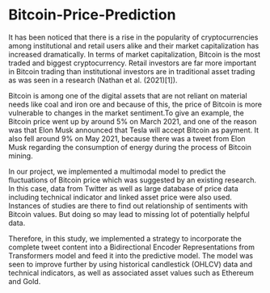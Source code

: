 # Bitcoin-Price-Prediction

It has been noticed that there is a rise in the popularity of cryptocurrencies
among institutional and retail users alike and their market capitalization has
increased dramatically. In terms of market capitalization, Bitcoin is the most
traded and biggest cryptocurrency. Retail investors are far more important
in Bitcoin trading than institutional investors are in traditional asset trading
as was seen in a research (Nathan et al. (2021)[1]). 

Bitcoin is among one of
the digital assets that are not reliant on material needs like coal and iron ore
and because of this, the price of Bitcoin is more vulnerable to changes in the
market sentiment.To give an example, the Bitcoin price went up by around
5% on March 2021, and one of the reason was that Elon Musk announced
that Tesla will accept Bitcoin as payment. It also fell around 9% on May
2021, because there was a tweet from Elon Musk regarding the consumption
of energy during the process of Bitcoin mining.

In our project, we implemented a multimodal model to predict the fluctuations of Bitcoin price which was suggested by an existing research. In this
case, data from Twitter as well as large database of price data including
technical indicator and linked asset price were also used. Instances of studies
are there to find out relationship of sentiments with Bitcoin values. But doing so may lead to missing lot of potentially helpful data.

Therefore, in this
study, we implemented a strategy to incorporate the complete tweet content
into a Bidirectional Encoder Representations from Transformers model and
feed it into the predictive model. The model was seen to improve further by
using historical candlestick (OHLCV) data and technical indicators, as well
as associated asset values such as Ethereum and Gold.
